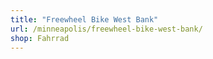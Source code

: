 ```yaml
---
title: "Freewheel Bike West Bank"
url: /minneapolis/freewheel-bike-west-bank/
shop: Fahrrad
---
```

